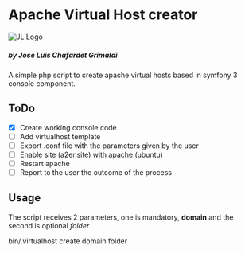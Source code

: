 # Apache Virtual Host creator

![JL Logo](https://avatars2.githubusercontent.com/u/1892172?v=4&s=460)
##### by Jose Luis Chafardet Grimaldi

A simple php script to create apache virtual hosts based in symfony 3 console component.

## ToDo
- [x] Create working console code
- [ ] Add virtualhost template
- [ ] Export .conf file with the parameters given by the user
- [ ] Enable site (a2ensite) with apache (ubuntu)
- [ ] Restart apache
- [ ] Report to the user the outcome of the process

## Usage

The script receives 2 parameters, one is mandatory, **domain** and the second is optional _folder_

bin/.virtualhost create domain folder


